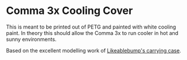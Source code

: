 # Comma 3x Cooling Cover

This is meant to be printed out of PETG and painted with white cooling paint.  In theory this should allow the Comma 3x
to run cooler in hot and sunny environments.

Based on the excellent modelling work of [Likeablebump's carrying case](https://www.printables.com/model/467813-comma-3-carrying-case/files).

